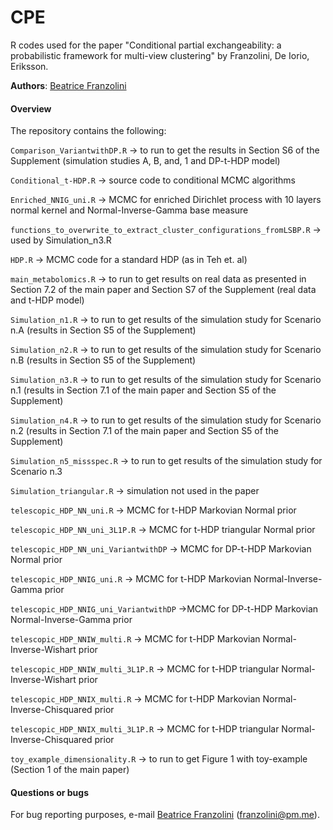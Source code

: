 # CPE

R codes used for the paper "Conditional partial exchangeability: a probabilistic framework for multi-view clustering" by Franzolini, De Iorio, Eriksson.

**Authors**: [Beatrice Franzolini](https://beatricefranzolini.github.io)

#### Overview 

The repository contains the following:

`Comparison_VariantwithDP.R` -> 	to run to get the results in Section S6 of the Supplement (simulation studies A, B, and, 1 and DP-t-HDP model)

`Conditional_t-HDP.R` ->		source code to conditional MCMC algorithms 

`Enriched_NNIG_uni.R` ->		MCMC for enriched Dirichlet process with 10 layers normal kernel and Normal-Inverse-Gamma base measure

`functions_to_overwrite_to_extract_cluster_configurations_fromLSBP.R` -> used by Simulation_n3.R

`HDP.R` -> 			MCMC code for a standard HDP (as in Teh et. al)  

`main_metabolomics.R` -> 		to run to get results on real data as presented in Section 7.2 of the main paper and Section S7 of the Supplement (real data and t-HDP model)

`Simulation_n1.R` -> 		to run to get results of the simulation study for Scenario n.A (results in Section S5 of the Supplement)

`Simulation_n2.R` -> 		to run to get results of the simulation study for Scenario n.B (results in Section S5 of the Supplement)

`Simulation_n3.R` -> 		to run to get results of the simulation study for Scenario n.1 (results in Section 7.1 of the main paper and Section S5 of the Supplement)

`Simulation_n4.R` -> 		to run to get results of the simulation study for Scenario n.2 (results in Section 7.1 of the main paper and Section S5 of the Supplement)

`Simulation_n5_missspec.R` -> 	to run to get results of the simulation study for Scenario n.3

`Simulation_triangular.R` -> 	simulation not used in the paper

`telescopic_HDP_NN_uni.R` -> 		MCMC for t-HDP Markovian Normal prior

`telescopic_HDP_NN_uni_3L1P.R` -> 	MCMC for t-HDP triangular Normal prior

`telescopic_HDP_NN_uni_VariantwithDP` ->	MCMC for DP-t-HDP Markovian Normal prior

`telescopic_HDP_NNIG_uni.R` -> 		MCMC for t-HDP Markovian Normal-Inverse-Gamma prior

`telescopic_HDP_NNIG_uni_VariantwithDP` ->MCMC for DP-t-HDP Markovian Normal-Inverse-Gamma prior

`telescopic_HDP_NNIW_multi.R` -> 		MCMC for t-HDP Markovian Normal-Inverse-Wishart prior

`telescopic_HDP_NNIW_multi_3L1P.R` -> 	MCMC for t-HDP triangular Normal-Inverse-Wishart prior

`telescopic_HDP_NNIX_multi.R` -> 		MCMC for t-HDP Markovian Normal-Inverse-Chisquared prior

`telescopic_HDP_NNIX_multi_3L1P.R` -> 	MCMC for t-HDP triangular Normal-Inverse-Chisquared prior

`toy_example_dimensionality.R` -> to run to get Figure 1 with toy-example (Section 1 of the main paper)


#### Questions or bugs
For bug reporting purposes, e-mail [Beatrice Franzolini](https://beatricefranzolini.github.io) (franzolini@pm.me).




